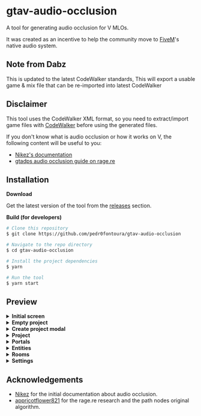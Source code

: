 # gtav-audio-occlusion

A tool for generating audio occlusion for V MLOs.

It was created as an incentive to help the community move to [FiveM](https://fivem.net/)'s native audio system.

## Note from Dabz

This is updated to the latest CodeWalker standards, This will export a usable game & mix file that can be re-imported into latest CodeWalker

## Disclaimer

This tool uses the CodeWalker XML format, so you need to extract/import game files with [CodeWalker](https://github.com/dexyfex/CodeWalker) before using the generated files.

If you don't know what is audio occlusion or how it works on V, the following content will be useful to you:

- [Nikez's documentation](https://github.com/nikez/gtav_audio_occlusion_documentation)
- [gtadps audio occlusion guide on rage.re](https://rage.re/docs?topic=40)

## Installation

**Download**

Get the latest version of the tool from the [releases](https://github.com/pedr0fontoura/gtav-audio-occlusion/releases) section.

**Build (for developers)**

```bash
# Clone this repository
$ git clone https://github.com/pedr0fontoura/gtav-audio-occlusion

# Navigate to the repo directory
$ cd gtav-audio-occlusion

# Install the project dependencies
$ yarn

# Run the tool
$ yarn start
```

## Preview

<details>
  <summary><b>Initial screen</b></summary>
  
  ![Initial screen](.github/images/initial.png 'Initial screen')
</details>

<details>
  <summary><b>Empty project</b></summary>
  
  ![Empty project](.github/images/snaily.png 'Empty project')
</details>

<details>
  <summary><b>Create project modal</b></summary>
  
  ![Create project modal](.github/images/create-project-modal.png 'Create project modal')
</details>

<details>
  <summary><b>Project</b></summary>
  
  ![Project screen](.github/images/project.png 'Project screen')
</details>

<details>
  <summary><b>Portals</b></summary>
  
  ![Portals screen](.github/images/portals.png 'Portals screen')
</details>

<details>
  <summary><b>Entities</b></summary>
  
  ![Entities screen](.github/images/entities.png 'Entities screen')
</details>

<details>
  <summary><b>Rooms</b></summary>
  
  ![Rooms screen](.github/images/rooms.png 'Rooms screen')
</details>

<details>
  <summary><b>Settings</b></summary>
  
  ![Settings screen](.github/images/settings.png 'Settings screen')
</details>

## Acknowledgements

- [Nikez](https://github.com/nikez) for the initial documentation about audio occlusion.
- [appricotflower821](https://github.com/tangerinenuistance5) for the rage.re research and the path nodes original algorithm.
